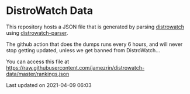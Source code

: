# DistroWatch Data

This repository hosts a JSON file that is generated by parsing [distrowatch](https://distrowatch.com) using [distrowatch-parser](https://github.com/jamezrin/distrowatch-parser).

The github action that does the dumps runs every 6 hours, and will never stop getting updated, unless we get banned from DistroWatch...

You can access this file at https://raw.githubusercontent.com/jamezrin/distrowatch-data/master/rankings.json

Last updated on 2021-04-09 06:03
